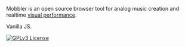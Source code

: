 Mobbler is an open source browser tool for analog music creation and realtime [visual performance](https://en.wikipedia.org/wiki/VJing).

Vanilla JS. 

[![GPLv3 License](https://img.shields.io/badge/License-GPL%20v3-yellow.svg)](https://opensource.org/licenses/)
